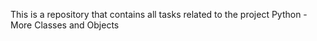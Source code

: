 This is a repository that contains all tasks related to the project Python - More Classes and Objects
